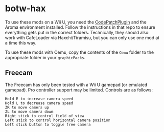 # botw-hax

To use these mods on a Wii U, you need the [CodePatchPlugin](https://github.com/theawesomecoder61/CodePatchPlugin) and the Aroma environment installed. Follow the instructions in that repo to ensure everything gets put in the correct folders. Technically, they should also work with CafeLoader via Haxchi/Tiramisu, but you can only use one mod at a time this way.

To use these mods with Cemu, copy the contents of the ```Cemu``` folder to the appropriate folder in your ```graphicPacks```.

## Freecam

The Freecam has only been tested with a Wii U gamepad (or emulated gamepad). Pro controller support may be limited. Controls are as follows:
```
Hold R to increase camera speed
Hold L to decrease camera speed
ZR to move camera up
ZL to move camera down
Right stick to control field of view
Left stick to control horizontal camera position
Left stick button to toggle free camera
```
